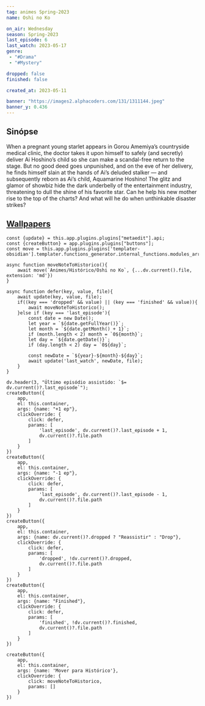 ```yaml
---
tag: animes Spring-2023
name: Oshi no Ko

on_air: Wednesday
season: Spring-2023
last_episode: 6
last_watch: 2023-05-17
genre: 
 - "#Drama"
 - "#Mystery"

dropped: false
finished: false

created_at: 2023-05-11

banner: "https://images2.alphacoders.com/131/1311144.jpeg"
banner_y: 0.436
---
```

## Sinópse
When a pregnant young starlet appears in Gorou Amemiya’s countryside medical clinic, the doctor takes it upon himself to safely (and secretly) deliver Ai Hoshino’s child so she can make a scandal-free return to the stage. But no good deed goes unpunished, and on the eve of her delivery, he finds himself slain at the hands of Ai’s deluded stalker — and subsequently reborn as Ai’s child, Aquamarine Hoshino! The glitz and glamor of showbiz hide the dark underbelly of the entertainment industry, threatening to dull the shine of his favorite star. Can he help his new mother rise to the top of the charts? And what will he do when unthinkable disaster strikes?

## [Wallpapers](https://wall.alphacoders.com/search.php?search=Oshi+no+Ko&lang=Portuguese)

```dataviewjs
const {update} = this.app.plugins.plugins["metaedit"].api;
const {createButton} = app.plugins.plugins["buttons"];
const move = this.app.plugins.plugins['templater-obsidian'].templater.functions_generator.internal_functions.modules_array[1].static_functions.get('move');

async function moveNoteToHistorico(){
	await move(`Animes/Histórico/Oshi no Ko`, {...dv.current().file, extension: 'md'})
}

async function defer(key, value, file){
	await update(key, value, file);
	if((key === 'dropped' && value) || (key === 'finished' && value)){
		await moveNoteToHistorico();
	}else if (key === 'last_episode'){
		const date = new Date();
		let year = `${date.getFullYear()}`;
		let month = `${date.getMonth() + 1}`;
		if (month.length < 2) month = `0${month}`;
		let day = `${date.getDate()}`;
		if (day.length < 2) day = `0${day}`;

		const newDate = `${year}-${month}-${day}`;
		await update('last_watch', newDate, file);
	}
}

dv.header(3, "Último episódio assistido: `$= dv.current()?.last_episode`");
createButton({
	app,
	el: this.container,
	args: {name: "+1 ep"},
	clickOverride: {
		click: defer,
		params: [
			'last_episode', dv.current()?.last_episode + 1,
			dv.current()?.file.path
		]
	}
})
createButton({
	app,
	el: this.container,
	args: {name: "-1 ep"},
	clickOverride: {
		click: defer,
		params: [
			'last_episode', dv.current()?.last_episode - 1,
			dv.current()?.file.path
		]
	}
})
createButton({
	app,
	el: this.container,
	args: {name: dv.current()?.dropped ? "Reassistir" : "Drop"},
	clickOverride: {
		click: defer,
		params: [
			'dropped', !dv.current()?.dropped,
			dv.current()?.file.path
		]
	}
})
createButton({
	app,
	el: this.container,
	args: {name: "Finished"},
	clickOverride: {
		click: defer,
		params: [
			'finished', !dv.current()?.finished,
			dv.current()?.file.path
		]
	}
})

createButton({
	app,
	el: this.container,
	args: {name: 'Mover para Histórico'},
	clickOverride: {
		click: moveNoteToHistorico,
		params: []
	}
})
```
